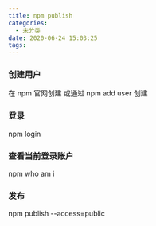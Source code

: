 ```yaml
---
title: npm publish
categories:
  - 未分类
date: 2020-06-24 15:03:25
tags:
---
```


### 创建用户
在 npm 官网创建 或通过 npm add user 创建

### 登录
npm login
### 查看当前登录账户
npm who am i
### 发布
npm publish --access=public